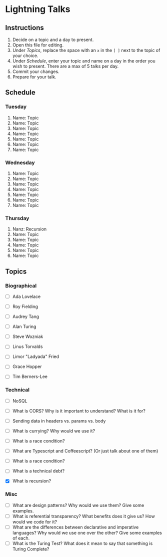 # Lightning Talks

## Instructions

1. Decide on a topic and a day to present.
2. Open this file for editing.
3. Under _Topics_, replace the space with an `x` in the `[ ]` next to the topic of your choice.
4. Under _Schedule_, enter your topic and name on a day in the order you wish to present. There are a max of 5 talks per day.
5. Commit your changes.
6. Prepare for your talk.


## Schedule

### Tuesday

1. Name: Topic
2. Name: Topic
3. Name: Topic
4. Name: Topic
5. Name: Topic
6. Name: Topic
7. Name: Topic


### Wednesday

1. Name: Topic
2. Name: Topic
3. Name: Topic
4. Name: Topic
5. Name: Topic
6. Name: Topic
7. Name: Topic


### Thursday

1. Nanz: Recursion
2. Name: Topic
3. Name: Topic
4. Name: Topic
5. Name: Topic
6. Name: Topic


## Topics

### Biographical

* [ ] Ada Lovelace
* [ ] Roy Fielding
* [ ] Audrey Tang
* [ ] Alan Turing
* [ ] Steve Wozniak
* [ ] Linus Torvalds
* [ ] Limor "Ladyada" Fried
* [ ] Grace Hopper
* [ ] Tim Berners-Lee


### Technical
* [ ] NoSQL
* [ ] What is CORS? Why is it important to understand? What is it for?
* [ ] Sending data in headers vs. params vs. body
* [ ] What is currying? Why would we use it?
* [ ] What is a race condition?
* [ ] What are Typescript and Coffeescript? (Or just talk about one of them)
* [ ] What is a race condition?
* [ ] What is a technical debt?
* [x] What is recursion?


### Misc

* [ ] What are design patterns? Why would we use them? Give some examples.
* [ ] What is referential transparency? What benefits does it give us? How would we code for it?
* [ ] What are the differences between declarative and imperative languages? Why would we use one over the other? Give some examples of each.
* [ ] What is the Turing Test? What does it mean to say that something is Turing Complete?
